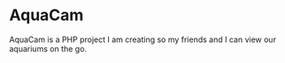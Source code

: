 AquaCam
=======

AquaCam is a PHP project I am creating so my friends and I can view our aquariums on the go. 
